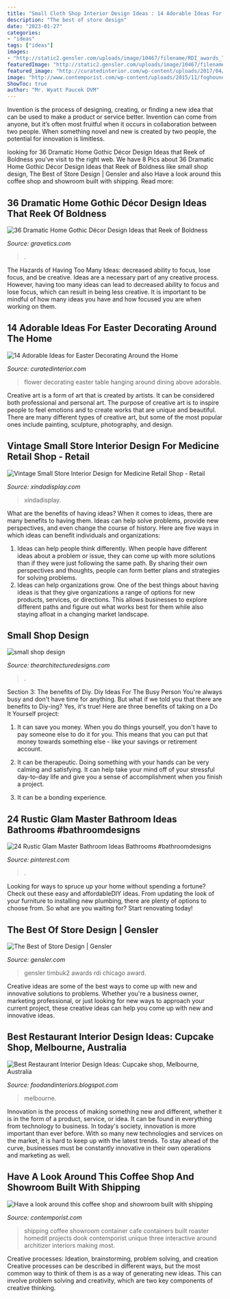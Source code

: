 ```yaml
---
title: "Small Cloth Shop Interior Design Ideas : 14 Adorable Ideas For Easter Decorating Around The Home"
description: "The best of store design"
date: "2023-01-27"
categories:
- "ideas"
tags: ["ideas"]
images:
- "http://static2.gensler.com/uploads/image/10467/filename/RDI_awards_Timbuk2_2000x_1422489519.jpg"
featuredImage: "http://static2.gensler.com/uploads/image/10467/filename/RDI_awards_Timbuk2_2000x_1422489519.jpg"
featured_image: "http://curatedinterior.com/wp-content/uploads/2017/04/Flower-box-hanging-upside-down-above-dining-table.jpg"
image: "http://www.contemporist.com/wp-content/uploads/2015/11/foghound_111115_07-800x1199.jpg"
ShowToc: true
author: "Mr. Wyatt Paucek DVM"
---
```



Invention is the process of designing, creating, or finding a new idea that can be used to make a product or service better. Invention can come from anyone, but it’s often most fruitful when it occurs in collaboration between two people. When something novel and new is created by two people, the potential for innovation is limitless.

	

		
looking for 36 Dramatic Home Gothic Décor Design Ideas that Reek of Boldness you've visit to the right web. We have 8 Pics about 36 Dramatic Home Gothic Décor Design Ideas that Reek of Boldness like small shop design, The Best of Store Design | Gensler and also Have a look around this coffee shop and showroom built with shipping. Read more:
		
    
## 36 Dramatic Home Gothic Décor Design Ideas That Reek Of Boldness

<img loading=lazy src="https://www.gravetics.com/wp-content/uploads/2017/08/Gothic-Decor-Design-Ideas.jpg" onerror="this.onerror=null;this.src='https://tse3.mm.bing.net/th?id=OIP.prObT3PkdQi9UqGDcQnYjgHaIr&amp;pid=15.1';" alt="36 Dramatic Home Gothic Décor Design Ideas that Reek of Boldness">

_Source: gravetics.com_

>. 

	

The Hazards of Having Too Many Ideas: decreased ability to focus, lose focus, and be creative.
Ideas are a necessary part of any creative process. However, having too many ideas can lead to decreased ability to focus and lose focus, which can result in being less creative. It is important to be mindful of how many ideas you have and how focused you are when working on them.

    
## 14 Adorable Ideas For Easter Decorating Around The Home

<img loading=lazy src="http://curatedinterior.com/wp-content/uploads/2017/04/Flower-box-hanging-upside-down-above-dining-table.jpg" onerror="this.onerror=null;this.src='https://tse2.mm.bing.net/th?id=OIP.fHRe2Ky8JbkJZ_2kc2k64QHaLH&amp;pid=15.1';" alt="14 Adorable Ideas for Easter Decorating Around the Home">

_Source: curatedinterior.com_

>flower decorating easter table hanging around dining above adorable. 

	

Creative art is a form of art that is created by artists. It can be considered both professional and personal art. The purpose of creative art is to inspire people to feel emotions and to create works that are unique and beautiful. There are many different types of creative art, but some of the most popular ones include painting, sculpture, photography, and design.

    
## Vintage Small Store Interior Design For Medicine Retail Shop - Retail

<img loading=lazy src="https://xindadisplay.com/wp-content/uploads/2018/08/vintage-small-store-interior-design-medicine-retail-shop-018-4.jpg" onerror="this.onerror=null;this.src='https://tse1.mm.bing.net/th?id=OIP.ZDHlfNXtdZZQUk_y2sHt-AHaKK&amp;pid=15.1';" alt="Vintage Small Store Interior Design for Medicine Retail Shop - Retail">

_Source: xindadisplay.com_

>xindadisplay. 

	

What are the benefits of having ideas?
When it comes to ideas, there are many benefits to having them. Ideas can help solve problems, provide new perspectives, and even change the course of history. Here are five ways in which ideas can benefit individuals and organizations: 
1. Ideas can help people think differently. When people have different ideas about a problem or issue, they can come up with more solutions than if they were just following the same path. By sharing their own perspectives and thoughts, people can form better plans and strategies for solving problems. 
2. Ideas can help organizations grow. One of the best things about having ideas is that they give organizations a range of options for new products, services, or directions. This allows businesses to explore different paths and figure out what works best for them while also staying afloat in a changing market landscape. 

    
## Small Shop Design

<img loading=lazy src="https://thearchitecturedesigns.com/wp-content/uploads/2020/06/small-shope-design-2-768x1024.jpg" onerror="this.onerror=null;this.src='https://tse3.mm.bing.net/th?id=OIP.AeZ6qxr-k9TBmCjdJXm5WgHaJ4&amp;pid=15.1';" alt="small shop design">

_Source: thearchitecturedesigns.com_

>. 

	

Section 3: The benefits of Diy.
Diy Ideas For The Busy Person
You're always busy and don't have time for anything. But what if we told you that there are benefits to Diy-ing? Yes, it's true! Here are three benefits of taking on a Do It Yourself project:

1. It can save you money. When you do things yourself, you don't have to pay someone else to do it for you. This means that you can put that money towards something else - like your savings or retirement account.

2. It can be therapeutic. Doing something with your hands can be very calming and satisfying. It can help take your mind off of your stressful day-to-day life and give you a sense of accomplishment when you finish a project.

3. It can be a bonding experience.

    
## 24 Rustic Glam Master Bathroom Ideas Bathrooms #bathroomdesigns

<img loading=lazy src="https://i.pinimg.com/736x/95/94/02/95940254574b4c6aee593375f26901ee.jpg" onerror="this.onerror=null;this.src='https://tse2.mm.bing.net/th?id=OIP.yRo8W0dp_rfnn5rjiNrVPwHaLH&amp;pid=15.1';" alt="24 Rustic Glam Master Bathroom Ideas Bathrooms #bathroomdesigns">

_Source: pinterest.com_

>. 

	

Looking for ways to spruce up your home without spending a fortune? Check out these easy and affordableDIY ideas. From updating the look of your furniture to installing new plumbing, there are plenty of options to choose from. So what are you waiting for? Start renovating today!

    
## The Best Of Store Design | Gensler

<img loading=lazy src="http://static2.gensler.com/uploads/image/10467/filename/RDI_awards_Timbuk2_2000x_1422489519.jpg" onerror="this.onerror=null;this.src='https://tse3.mm.bing.net/th?id=OIP.TCmTCyuNOuP64Q_ekNGosAHaEo&amp;pid=15.1';" alt="The Best of Store Design | Gensler">

_Source: gensler.com_

>gensler timbuk2 awards rdi chicago award. 

	

Creative ideas are some of the best ways to come up with new and innovative solutions to problems. Whether you're a business owner, marketing professional, or just looking for new ways to approach your current project, these creative ideas can help you come up with new and innovative ideas.

    
## Best Restaurant Interior Design Ideas: Cupcake Shop, Melbourne, Australia

<img loading=lazy src="https://1.bp.blogspot.com/-kygDzvlk-Bc/T4LK9BaYc5I/AAAAAAAAAB4/lOmhtRmhBtQ/s1600/Cupcake+shop+Melbourne+Australia+5.jpg" onerror="this.onerror=null;this.src='https://tse1.mm.bing.net/th?id=OIP.-eT5Uo9JQvWd_JJEGdNy4wHaLH&amp;pid=15.1';" alt="Best Restaurant Interior Design Ideas: Cupcake shop, Melbourne, Australia">

_Source: foodandinteriors.blogspot.com_

>melbourne. 

	

Innovation is the process of making something new and different, whether it is in the form of a product, service, or idea. It can be found in everything from technology to business. In today's society, innovation is more important than ever before. With so many new technologies and services on the market, it is hard to keep up with the latest trends. To stay ahead of the curve, businesses must be constantly innovative in their own operations and marketing as well.

    
## Have A Look Around This Coffee Shop And Showroom Built With Shipping

<img loading=lazy src="http://www.contemporist.com/wp-content/uploads/2015/11/foghound_111115_07-800x1199.jpg" onerror="this.onerror=null;this.src='https://tse3.mm.bing.net/th?id=OIP.L87ZBezWD1mMMqEns19m2wHaLG&amp;pid=15.1';" alt="Have a look around this coffee shop and showroom built with shipping">

_Source: contemporist.com_

>shipping coffee showroom container cafe containers built roaster homedit projects dook contemporist unique three interactive around architizer interiors making most. 

	

Creative processes: Ideation, brainstorming, problem solving, and creation
Creative processes can be described in different ways, but the most common way to think of them is as a way of generating new ideas. This can involve problem solving and creativity, which are two key components of creative thinking.


